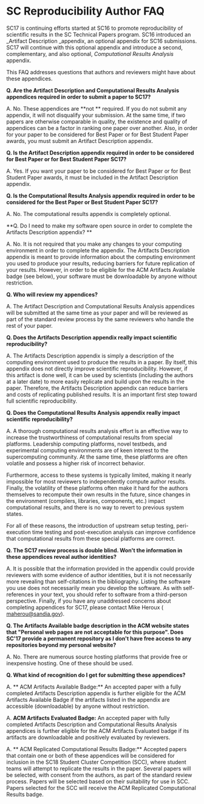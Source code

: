 # SC Reproducibility Author FAQ

SC17 is continuing efforts started at SC16 to promote reproducibility of scientific results in the SC Technical Papers program. SC16 introduced an _Artifact Description _appendix, an optional appendix for SC16 submissions. SC17 will continue with this optional appendix and introduce a second, complementary, and also optional, _Computational Results Analysis_ appendix.

This FAQ addresses questions that authors and reviewers might have about these appendices.

**Q. Are the Artifact Description and Computational Results Analysis appendices required in order to submit a paper to SC17?**

A. No. These appendices are  **not ** required. If you do not submit any appendix, it will not disqualify your submission. At the same time, if two papers are otherwise comparable in quality, the existence and quality of appendices can be a factor in ranking one paper over another. Also, in order for your paper to be considered for Best Paper or for Best Student Paper awards, you must submit an Artifact Description appendix.

**Q. Is the Artifact Description appendix required in order to be considered for Best Paper or for Best Student Paper SC17?**

A. Yes. If you want your paper to be considered for Best Paper or for Best Student Paper awards, it must be included in the Artifact Description appendix.

**Q. Is the Computational Results Analysis appendix required in order to be considered for the Best Paper or Best Student Paper SC17?**

A. No. The computational results appendix is completely optional.

**Q. Do I need to make my software open source in order to complete the Artifacts Description appendix? **

A. No. It is not required that you make any changes to your computing environment in order to complete the appendix. The Artifacts Description appendix is meant to provide information about the computing environment you used to produce your results, reducing barriers for future replication of your results. However, in order to be eligible for the ACM Artifacts Available badge (see below), your software must be downloadable by anyone without restriction.

**Q. Who will review my appendices?**

A. The Artifact Description and Computational Results Analysis appendices will be submitted at the same time as your paper and will be reviewed as part of the standard review process by the same reviewers who handle the rest of your paper.

**Q. Does the Artifacts Description appendix really impact scientific reproducibility?**

A. The Artifacts Description appendix is simply a description of the computing environment used to produce the results in a paper. By itself, this appendix does not directly improve scientific reproducibility. However, if this artifact is done well, it can be used by scientists (including the authors at a later date) to more easily replicate and build upon the results in the paper. Therefore, the Artifacts Description appendix can reduce barriers and costs of replicating published results. It is an important first step toward full scientific reproducibility.

**Q. Does the Computational Results Analysis appendix really impact scientific reproducibility?**

A. A thorough computational results analysis effort is an effective way to increase the trustworthiness of computational results from special platforms. Leadership computing platforms, novel testbeds, and experimental computing environments are of keen interest to the supercomputing community. At the same time, these platforms are often volatile and possess a higher risk of incorrect behavior.

Furthermore, access to these systems is typically limited, making it nearly impossible for most reviewers to independently compute author results. Finally, the volatility of these platforms often make it hard for the authors themselves to recompute their own results in the future, since changes in the environment (compilers, libraries, components, etc.) impact computational results, and there is no way to revert to previous system states.

For all of these reasons, the introduction of upstream setup testing, peri-execution time testing and post-execution analysis can improve confidence that computational results from these special platforms are correct.

**Q. The SC17 review process is double blind. Won&#39;t the information in these appendices reveal author identities?**

A. It is possible that the information provided in the appendix could provide reviewers with some evidence of author identities, but it is not necessarily more revealing than self-citations in the bibliography. Listing the software you use does not necessarily mean you develop the software. As with self-references in your text, you should refer to software from a third-person perspective. Finally, if you have any unaddressed concerns about completing appendices for SC17, please contact Mike Heroux ( [maherou@sandia.gov](mailto:maherou@sandia.gov)).

**Q. The Artifacts Available badge description in the ACM website states that &quot;Personal web pages are not acceptable for this purpose&quot;. Does SC&#39;17 provide a permanent repository as I don&#39;t have free access to any repositories beyond my personal website?**

A. No. There are numerous source hosting platforms that provide free or inexpensive hosting.   One of these should be used.

**Q. What kind of recognition do I get for submitting these appendices?**

A. ** ACM Artifacts Available Badge:**  An accepted paper with a fully completed Artifacts Description appendix is further eligible for the ACM Artifacts Available Badge if the artifacts listed in the appendix are accessible (downloadable) by anyone without restriction.

A.  **ACM Artifacts Evaluated Badge:**  An accepted paper with fully completed Artifacts Description and Computational Results Analysis appendices is further eligible for the ACM Artifacts Evaluated badge if its artifacts are downloadable and positively evaluated by reviewers.

A. ** ACM Replicated Computational Results Badge:**  Accepted papers that contain one or both of these appendices will be considered for inclusion in the SC18 Student Cluster Competition (SCC), where student teams will attempt to replicate the results in the paper. Several papers will be selected, with consent from the authors, as part of the standard review process. Papers will be selected based on their suitability for use in SCC. Papers selected for the SCC will receive the ACM Replicated Computational Results badge.
